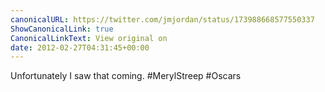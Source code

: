 ```yaml
---
canonicalURL: https://twitter.com/jmjordan/status/173988668577550337
ShowCanonicalLink: true
CanonicalLinkText: View original on
date: 2012-02-27T04:31:45+00:00
---
```

Unfortunately I saw that coming. #MerylStreep #Oscars